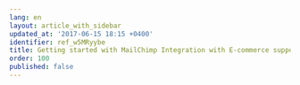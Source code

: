 ```yaml
---
lang: en
layout: article_with_sidebar
updated_at: '2017-06-15 18:15 +0400'
identifier: ref_w5MRyybe
title: Getting started with MailChimp Integration with E-commerce support
order: 100
published: false
---
```

##
